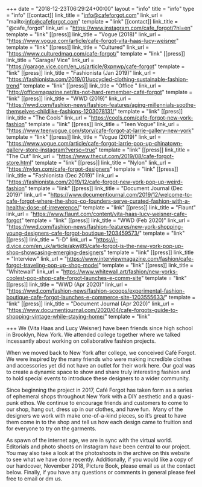 +++
date = "2018-12-23T06:29:24+00:00"
layout = "info"
title = "info"
type = "info"
[[contact]]
link_title = "info@cafeforgot.com"
link_url = "mailto:info@cafeforgot.com"
template = "link"
[[contact]]
link_title = "@cafe_forgot"
link_url = "https://www.instagram.com/cafe_forgot/?hl=en"
template = "link"
[[press]]
link_title = "Vogue (2018)"
link_url = "https://www.vogue.com/article/cafe-forgot-vita-haas-lucy-weisner"
template = "link"
[[press]]
link_title = "Cultured"
link_url = "https://www.culturedmag.com/cafe-forgot/"
template = "link"
[[press]]
link_title = "Garage/ Vice"
link_url = "https://garage.vice.com/en_us/article/8xpnwp/cafe-forgot"
template = "link"
[[press]]
link_title = "Fashionista (Jan 2019)"
link_url = "https://fashionista.com/2019/01/upcycled-clothing-sustainable-fashion-trend"
template = "link"
[[press]]
link_title = "Office "
link_url = "http://officemagazine.net/its-not-hard-remember-café-forgot"
template = "link"
[[press]]
link_title = "WWD (2019)"
link_url = "https://wwd.com/fashion-news/fashion-features/aging-millennials-soothe-themselves-childlike-fashions-1203078131/"
template = "link"
[[press]]
link_title = "The Cools"
link_url = "https://cools.com/cafe-forgot-new-york-fashion"
template = "link"
[[press]]
link_title = "Teen Vogue"
link_url = "https://www.teenvogue.com/story/cafe-forgot-at-larrie-gallery-new-york"
template = "link"
[[press]]
link_title = "Vogue (2019)"
link_url = "https://www.vogue.com/article/cafe-forgot-larrie-pop-up-chinatown-gallery-store-instagram?verso=true"
template = "link"
[[press]]
link_title = "The Cut"
link_url = "https://www.thecut.com/2019/08/cafe-forgot-store.html"
template = "link"
[[press]]
link_title = "Nylon"
link_url = "https://nylon.com/cafe-forgot-designers"
template = "link"
[[press]]
link_title = "Fashionista (Dec 2019)"
link_url = "https://fashionista.com/2019/12/cafe-forgot-new-york-pop-up-weird-fashion"
template = "link"
[[press]]
link_title = "Document Journal (Dec 2019)"
link_url = "https://www.documentjournal.com/2019/12/welcome-to-cafe-forgot-where-the-shop-co-founders-serve-curated-fashion-with-a-healthy-dose-of-irreverence/"
template = "link"
[[press]]
link_title = "Flaunt"
link_url = "https://www.flaunt.com/content/vita-haas-lucy-weisner-cafe-forgot"
template = "link"
[[press]]
link_title = "WWD (Feb 2020)"
link_url = "https://wwd.com/fashion-news/fashion-features/new-york-shopping-young-designers-cafe-forgot-boutique-1203459573/"
template = "link"
[[press]]
link_title = "i-D"
link_url = "https://i-d.vice.com/en_uk/article/akwj85/cafe-forgot-is-the-new-york-pop-up-shop-showcasing-emerging-designers"
template = "link"
[[press]]
link_title = "Interview"
link_url = "https://www.interviewmagazine.com/fashion/cafe-forgot-traveling-pop-up-shop-model"
template = "link"
[[press]]
link_title = "Whitewall"
link_url = "https://www.whitewall.art/fashion/new-yorks-coolest-pop-shop-cafe-forgot-launches-e-comm-site"
template = "link"
[[press]]
link_title = "WWD (Apr 2020)"
link_url = "https://wwd.com/fashion-news/fashion-scoops/experimental-fashion-boutique-cafe-forgot-launches-e-commerce-site-1203555633/"
template = "link"
[[press]]
link_title = "Document Journal (Apr 2020)"
link_url = "https://www.documentjournal.com/2020/04/cafe-forgots-guide-to-shopping-vintage-while-staying-home/"
template = "link"

+++
We (Vita Haas and Lucy Weisner) have been friends since high school in Brooklyn, New York. We attended college together where we talked incessantly about working on collaborative fashion projects.

  
When we moved back to New York after college, we conceived Café Forgot. We were inspired by the many friends who were making incredible clothes and accessories yet did not have an outlet for their work here. Our goal was to create a dynamic space to show and share truly interesting fashion and to hold special events to introduce these designers to a wider community. 

  
Since beginning the project in 2017, Café Forgot has taken form as a series of ephemeral shops throughout New York with a DIY aesthetic and a quasi-punk ethos. We continue to encourage friends and customers to come to our shop, hang out, dress up in our clothes, and have fun.  Many of the designers we work with make one-of-a-kind pieces, so it’s great to have them come in to the shop and tell us how each design came to fruition and for everyone to try on the garments. 

  
As spawn of the internet age, we are in sync with the virtual world. Editorials and photo shoots on Instagram have been central to our project. You may also take a look at the photoshoots in the archive on this website to see what we have done recently. Additionally, if you would like a copy of our hardcover, November 2018, Picture Book, please email us at the contact below. Finally, if you have any questions or comments in general please feel free to email or dm us.